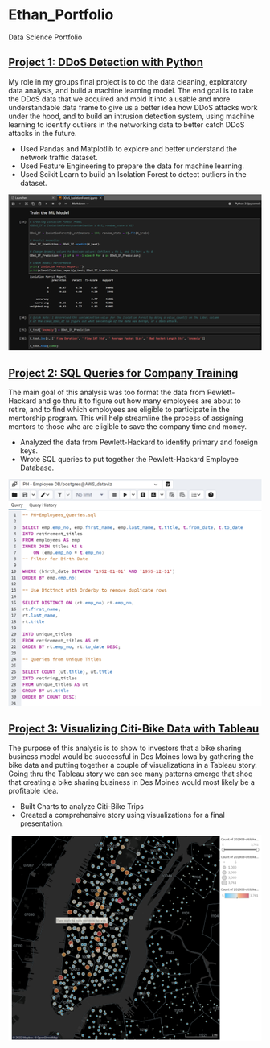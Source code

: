 # Ethan_Portfolio
Data Science Portfolio

## [Project 1: DDoS Detection with Python](https://github.com/Brotherscodes/Cyber_Security_Intrusion_Prevention.git) 

  My role in my groups final project is to do the data cleaning, exploratory data analysis, and build a machine learning model. The end goal is to take the DDoS data that we acquired and mold it into a usable and more understandable data frame to give us a better idea how DDoS attacks work under the hood, and to build an intrusion detection system, using machine learning to identify outliers in the networking data to better catch DDoS attacks in the future. 
  
  * Used Pandas and Matplotlib to explore and better understand the network traffic dataset.
  * Used Feature Engineering to prepare the data for machine learning.
  * Used Scikit Learn to build an Isolation Forest to detect outliers in the dataset.
  
  ![Project_1](https://github.com/lrngdtascinc/Ethan_Portfolio/blob/7c1983be67de35d5df0dc37d4cafd9dd24dc52af/Images/Screenshot%20(34).png)

## [Project 2: SQL Queries for Company Training](https://github.com/lrngdtascinc/Pewlett-Hackard-Analysis-.git)  
The main goal of this analysis was too format the data from Pewlett-Hackard and go thru it to figure out how many employees are about to retire, and to find which employees are eligible to participate in the mentorship program. This will help streamline the process of assigning mentors to those who are eligible to save the company time and money.

  * Analyzed the data from Pewlett-Hackard to identify primary and foreign keys.
  * Wrote SQL queries to put together the Pewlett-Hackard Employee Database.

  ![Project_2](https://github.com/lrngdtascinc/Ethan_Portfolio/blob/9c795d5c7833139f0078b3051bf7ce00ef59b69c/Images/Screenshot%20(36).png)

## [Project 3: Visualizing Citi-Bike Data with Tableau](https://github.com/lrngdtascinc/NYC-Citi-Bike-Analysis.git)
The purpose of this analysis is to show to investors that a bike sharing business model would be successful in Des Moines Iowa by gathering the bike data and putting together a couple of visualizations in a Tableau story. Going thru the Tableau story we can see many patterns emerge that shoq that creating a bike sharing business in Des Moines would most likely be a profitable idea.

  * Built Charts to analyze Citi-Bike Trips
  * Created a comprehensive story using visualizations for a final presentation.

  ![Project_3](https://github.com/lrngdtascinc/Ethan_Portfolio/blob/8abc47c4e1e63f805903ad73a85e34f7d6b3db0f/Images/Screenshot%20(35).png)
